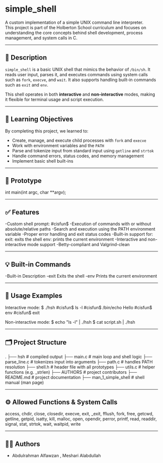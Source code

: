 # simple_shell

A custom implementation of a simple UNIX command line interpreter.  
This project is part of the Holberton School curriculum and focuses on understanding the core concepts behind shell development, process management, and system calls in C.

---

## 📜 Description

`simple_shell` is a basic UNIX shell that mimics the behavior of `/bin/sh`. It reads user input, parses it, and executes commands using system calls such as `fork`, `execve`, and `wait`. It also supports handling built-in commands such as `exit` and `env`.

This shell operates in both **interactive** and **non-interactive** modes, making it flexible for terminal usage and script execution.

---

## 🧠 Learning Objectives

By completing this project, we learned to:

- Create, manage, and execute child processes with `fork` and `execve`
- Work with environment variables and the `PATH`
- Parse and tokenize input from standard input using `getline` and `strtok`
- Handle command errors, status codes, and memory management
- Implement basic shell built-ins

---

## 🔧 Prototype

int main(int argc, char **argv);

---

## ✅ Features
-Custom shell prompt: #cisfun$
-Execution of commands with or without absolute/relative paths
-Search and execution using the PATH environment variable
-Proper error handling and exit status codes
-Built-in support for:
   exit: exits the shell
   env: prints the current environment
-Interactive and non-interactive mode support
-Betty-compliant and Valgrind-clean

---

## 💡 Built-in Commands
-Built-in	Description
-exit	      Exits the shell
-env	  Prints the current environment

---

## 🧪 Usage Examples

Interactive mode:
$ ./hsh
#cisfun$ ls -l
#cisfun$ /bin/echo Hello
#cisfun$ env
#cisfun$ exit

Non-interactive mode:
$ echo "ls -l" | ./hsh
$ cat script.sh | ./hsh

---

## 🗂️ Project Structure
.
├── hsh                   # compiled output
├── main.c                # main loop and shell logic
├── parse_line.c          # tokenizes input into arguments
├── path.c                # handles PATH resolution
├── shell.h               # header file with all prototypes
├── utils.c               # helper functions (e.g. _strlen)
├── AUTHORS               # project contributors
├── README.md             # project documentation
├── man_1_simple_shell    # shell manual (man page)

---

## ⚙️ Allowed Functions & System Calls
access, chdir, close, closedir, execve, exit, _exit,
fflush, fork, free, getcwd, getline, getpid, isatty,
kill, malloc, open, opendir, perror, printf, read,
readdir, signal, stat, strtok, wait, waitpid, write

---

## 👨‍💻 Authors
- Abdulrahman Alfawzan , Meshari Alabdullah


